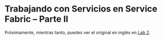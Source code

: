 # Trabajando con Servicios en Service Fabric – Parte II

Próximamente, mientras tanto, puedes ver el original en inglés en [Lab 2](http://aka.ms/sflab2).
